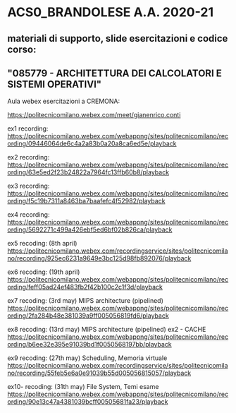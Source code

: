 # ACS0_BRANDOLESE A.A. 2020-21

## materiali di supporto, slide esercitazioni e codice corso:
## "085779 - ARCHITETTURA DEI CALCOLATORI E SISTEMI OPERATIVI"

Aula webex esercitazioni a CREMONA:

https://politecnicomilano.webex.com/meet/gianenrico.conti

ex1 recording: 
https://politecnicomilano.webex.com/webappng/sites/politecnicomilano/recording/09446064de6c4a2a83b0a20a8ca6ed5e/playback

ex2 recording:
https://politecnicomilano.webex.com/webappng/sites/politecnicomilano/recording/63e5ed2f23b24822a7964fc13ffb60b8/playback

ex3 recording:
https://politecnicomilano.webex.com/webappng/sites/politecnicomilano/recording/f5c19b7311a8463ba7baafefc4f52982/playback

ex4 recording:
https://politecnicomilano.webex.com/webappng/sites/politecnicomilano/recording/5692271c499a426ebf5ed6bf02b826ca/playback

ex5 recoding: (8th april)
https://politecnicomilano.webex.com/recordingservice/sites/politecnicomilano/recording/925ec6231a9649e3bc125d98fb892076/playback

ex6 recoding: (19th april)
https://politecnicomilano.webex.com/webappng/sites/politecnicomilano/recording/feff05ad24ef483fb2f42b100c2c1f3d/playback

ex7 recoding: (3rd may) MIPS architecture (pipelined)
https://politecnicomilano.webex.com/webappng/sites/politecnicomilano/recording/2fa284b48e381039a9ff005056819fd6/playback

ex8 recoding: (13rd may) MIPS architecture (pipelined) ex2 - CACHE
https://politecnicomilano.webex.com/webappng/sites/politecnicomilano/recording/b6ee32e395e91039bd1f0050568197bb/playback

ex9 recoding: (27th may) Scheduling, Memoria virtuale
https://politecnicomilano.webex.com/recordingservice/sites/politecnicomilano/recording/55feb5e6a0e91039b55d005056815057/playback

ex10- recoding: (31th may) File System, Temi esame
https://politecnicomilano.webex.com/webappng/sites/politecnicomilano/recording/90e13c47a4381039bcff00505681fa23/playback


